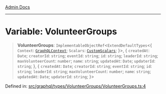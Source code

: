 [Admin Docs](/)

***

# Variable: VolunteerGroups

> **VolunteerGroups**: `ImplementableObjectRef`\<`ExtendDefaultTypes`\<\{ `Context`: [`GraphQLContext`](../../../../context/type-aliases/GraphQLContext.md); `Scalars`: [`CustomScalars`](../../../../scalars/type-aliases/CustomScalars.md); \}\>, \{ `createdAt`: `Date`; `creatorId`: `string`; `eventId`: `string`; `id`: `string`; `leaderId`: `string`; `maxVolunteerCount`: `number`; `name`: `string`; `updatedAt`: `Date`; `updaterId`: `string`; \}, \{ `createdAt`: `Date`; `creatorId`: `string`; `eventId`: `string`; `id`: `string`; `leaderId`: `string`; `maxVolunteerCount`: `number`; `name`: `string`; `updatedAt`: `Date`; `updaterId`: `string`; \}\>

Defined in: [src/graphql/types/VolunteerGroups/VolunteerGroups.ts:4](https://github.com/PalisadoesFoundation/talawa-api/blob/b92360e799fdc7cf89a1346eb8395735c501ee9c/src/graphql/types/VolunteerGroups/VolunteerGroups.ts#L4)
